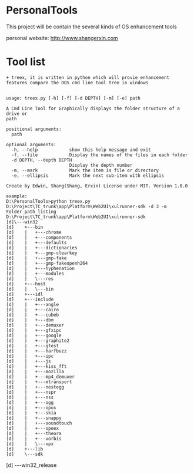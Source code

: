 # PersonalTools
This project will be contain the several kinds of OS enhancement tools

personal website: http://www.shangerxin.com

# Tool list
	+ treex, it is written in python which will provie enhancement features compare the DOS cmd line tool tree in windows


	usage: treex.py [-h] [-f] [-d DEPTH] [-m] [-e] path
	
	A Cmd Line Tool for Graphically displays the folder structure of a drive or
	path
	
	positional arguments:
	  path
	
	optional arguments:
	  -h, --help            show this help message and exit
	  -f, --file            Display the names of the files in each folder
	  -d DEPTH, --depth DEPTH
	                        Display the depth number
	  -m, --mark            Mark the item is file or directory
	  -e, --ellipsis        Mark the next sub-item with ellipsis
	
	Create by Edwin, Shang(Shang, Erxin) License under MIT. Version 1.0.0

	example:
	D:\PersonalTools>python treex.py D:\Project\TC_trunk\app\Platform\Web2UI\xulrunner-sdk -d 3 -m
	Folder path listing
	D:\Project\TC_trunk\app\Platform\Web2UI\xulrunner-sdk
	[d]\---win32
	[d]    +---bin
	[d]    |   +---chrome
	[d]    |   +---components
	[d]    |   +---defaults
	[d]    |   +---dictionaries
	[d]    |   +---gmp-clearkey
	[d]    |   +---gmp-fake
	[d]    |   +---gmp-fakeopenh264
	[d]    |   +---hyphenation
	[d]    |   +---modules
	[d]    |   \---res
	[d]    +---host
	[d]    |   \---bin
	[d]    +---idl
	[d]    +---include
	[d]    |   +---angle
	[d]    |   +---cairo
	[d]    |   +---cubeb
	[d]    |   +---dbm
	[d]    |   +---demuxer
	[d]    |   +---gfxipc
	[d]    |   +---google
	[d]    |   +---graphite2
	[d]    |   +---gtest
	[d]    |   +---harfbuzz
	[d]    |   +---ipc
	[d]    |   +---js
	[d]    |   +---kiss_fft
	[d]    |   +---mozilla
	[d]    |   +---mp4_demuxer
	[d]    |   +---mtransport
	[d]    |   +---nestegg
	[d]    |   +---nspr
	[d]    |   +---nss
	[d]    |   +---ogg
	[d]    |   +---opus
	[d]    |   +---skia
	[d]    |   +---snappy
	[d]    |   +---soundtouch
	[d]    |   +---speex
	[d]    |   +---theora
	[d]    |   +---vorbis
	[d]    |   \---vpx
	[d]    +---lib
	[d]    \---sdk
[d]        \---win32_release